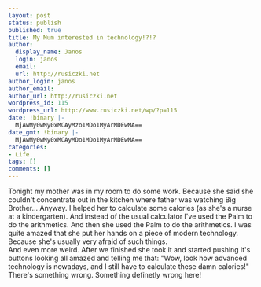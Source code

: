 ```yaml
---
layout: post
status: publish
published: true
title: My Mum interested in technology!?!?
author:
  display_name: Janos
  login: janos
  email: 
  url: http://rusiczki.net
author_login: janos
author_email: 
author_url: http://rusiczki.net
wordpress_id: 115
wordpress_url: http://www.rusiczki.net/wp/?p=115
date: !binary |-
  MjAwMy0wMy0xMCAyMzo1MDo1MyArMDEwMA==
date_gmt: !binary |-
  MjAwMy0wMy0xMCAyMDo1MDo1MyArMDEwMA==
categories:
- Life
tags: []
comments: []
---
```

<p>Tonight my mother was in my room to do some work. Because she said she couldn't concentrate out in the kitchen where father was watching Big Brother... Anyway. I helped her to calculate some calories (as she's a nurse at a kindergarten). And instead of the usual calculator I've used the Palm to do the arithmetics. And then she used the Palm to do the arithmetics. I was quite amazed that she put her hands on a piece of modern technology. Because she's usually very afraid of such things.<br />
And even more weird. After we finished she took it and started pushing it's buttons looking all amazed and telling me that: "Wow, look how advanced technology is nowadays, and I still have to calculate these damn calories!"<br />
There's something wrong. Something definetly wrong here!</p>
